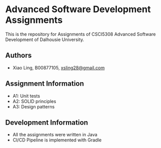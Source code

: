 # Advanced Software Development Assignments

This is the repository for Assignments of CSCI5308 Advanced Software Development of Dalhousie University.

## Authors

* Xiao Ling, B00877105, xsling28@gmail.com

## Assignment Information

* A1: Unit tests
* A2: SOLID principles
* A3: Design patterns

## Development Information

* All the assignments were written in Java
* CI/CD Pipeline is implemented with Gradle
